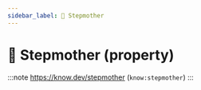 ```yaml
---
sidebar_label: 👩 Stepmother
---
```


# 👩 Stepmother (property)

:::note
https://know.dev/stepmother
(`know:stepmother`)
:::
